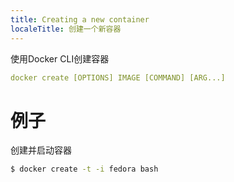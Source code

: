 ```yaml
---
title: Creating a new container
localeTitle: 创建一个新容器
---
```

使用Docker CLI创建容器

```yaml
docker create [OPTIONS] IMAGE [COMMAND] [ARG...] 
```

# 例子

创建并启动容器

```sh
$ docker create -t -i fedora bash 

```